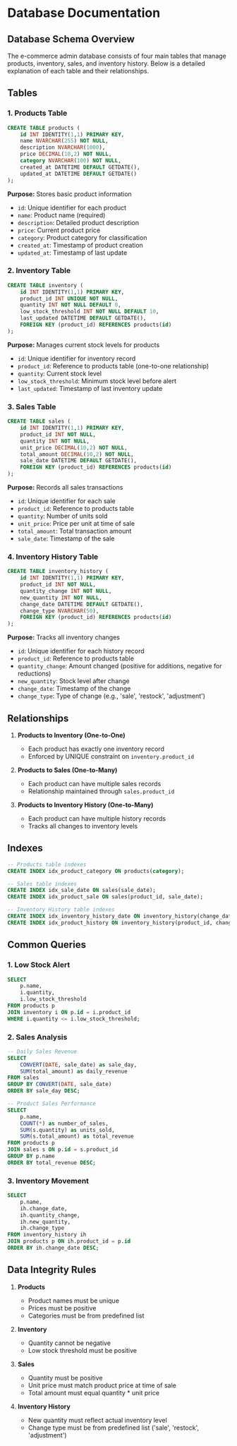 # Database Documentation

## Database Schema Overview

The e-commerce admin database consists of four main tables that manage products, inventory, sales, and inventory history. Below is a detailed explanation of each table and their relationships.

## Tables

### 1. Products Table

```sql
CREATE TABLE products (
    id INT IDENTITY(1,1) PRIMARY KEY,
    name NVARCHAR(255) NOT NULL,
    description NVARCHAR(1000),
    price DECIMAL(10,2) NOT NULL,
    category NVARCHAR(100) NOT NULL,
    created_at DATETIME DEFAULT GETDATE(),
    updated_at DATETIME DEFAULT GETDATE()
);
```

**Purpose:** Stores basic product information

- `id`: Unique identifier for each product
- `name`: Product name (required)
- `description`: Detailed product description
- `price`: Current product price
- `category`: Product category for classification
- `created_at`: Timestamp of product creation
- `updated_at`: Timestamp of last update

### 2. Inventory Table

```sql
CREATE TABLE inventory (
    id INT IDENTITY(1,1) PRIMARY KEY,
    product_id INT UNIQUE NOT NULL,
    quantity INT NOT NULL DEFAULT 0,
    low_stock_threshold INT NOT NULL DEFAULT 10,
    last_updated DATETIME DEFAULT GETDATE(),
    FOREIGN KEY (product_id) REFERENCES products(id)
);
```

**Purpose:** Manages current stock levels for products

- `id`: Unique identifier for inventory record
- `product_id`: Reference to products table (one-to-one relationship)
- `quantity`: Current stock level
- `low_stock_threshold`: Minimum stock level before alert
- `last_updated`: Timestamp of last inventory update

### 3. Sales Table

```sql
CREATE TABLE sales (
    id INT IDENTITY(1,1) PRIMARY KEY,
    product_id INT NOT NULL,
    quantity INT NOT NULL,
    unit_price DECIMAL(10,2) NOT NULL,
    total_amount DECIMAL(10,2) NOT NULL,
    sale_date DATETIME DEFAULT GETDATE(),
    FOREIGN KEY (product_id) REFERENCES products(id)
);
```

**Purpose:** Records all sales transactions

- `id`: Unique identifier for each sale
- `product_id`: Reference to products table
- `quantity`: Number of units sold
- `unit_price`: Price per unit at time of sale
- `total_amount`: Total transaction amount
- `sale_date`: Timestamp of the sale

### 4. Inventory History Table

```sql
CREATE TABLE inventory_history (
    id INT IDENTITY(1,1) PRIMARY KEY,
    product_id INT NOT NULL,
    quantity_change INT NOT NULL,
    new_quantity INT NOT NULL,
    change_date DATETIME DEFAULT GETDATE(),
    change_type NVARCHAR(50),
    FOREIGN KEY (product_id) REFERENCES products(id)
);
```

**Purpose:** Tracks all inventory changes

- `id`: Unique identifier for each history record
- `product_id`: Reference to products table
- `quantity_change`: Amount changed (positive for additions, negative for reductions)
- `new_quantity`: Stock level after change
- `change_date`: Timestamp of the change
- `change_type`: Type of change (e.g., 'sale', 'restock', 'adjustment')

## Relationships

1. **Products to Inventory (One-to-One)**

   - Each product has exactly one inventory record
   - Enforced by UNIQUE constraint on `inventory.product_id`

2. **Products to Sales (One-to-Many)**

   - Each product can have multiple sales records
   - Relationship maintained through `sales.product_id`

3. **Products to Inventory History (One-to-Many)**
   - Each product can have multiple history records
   - Tracks all changes to inventory levels

## Indexes

```sql
-- Products table indexes
CREATE INDEX idx_product_category ON products(category);

-- Sales table indexes
CREATE INDEX idx_sale_date ON sales(sale_date);
CREATE INDEX idx_product_sale ON sales(product_id, sale_date);

-- Inventory History table indexes
CREATE INDEX idx_inventory_history_date ON inventory_history(change_date);
CREATE INDEX idx_product_history ON inventory_history(product_id, change_date);
```

## Common Queries

### 1. Low Stock Alert

```sql
SELECT
    p.name,
    i.quantity,
    i.low_stock_threshold
FROM products p
JOIN inventory i ON p.id = i.product_id
WHERE i.quantity <= i.low_stock_threshold;
```

### 2. Sales Analysis

```sql
-- Daily Sales Revenue
SELECT
    CONVERT(DATE, sale_date) as sale_day,
    SUM(total_amount) as daily_revenue
FROM sales
GROUP BY CONVERT(DATE, sale_date)
ORDER BY sale_day DESC;

-- Product Sales Performance
SELECT
    p.name,
    COUNT(*) as number_of_sales,
    SUM(s.quantity) as units_sold,
    SUM(s.total_amount) as total_revenue
FROM products p
JOIN sales s ON p.id = s.product_id
GROUP BY p.name
ORDER BY total_revenue DESC;
```

### 3. Inventory Movement

```sql
SELECT
    p.name,
    ih.change_date,
    ih.quantity_change,
    ih.new_quantity,
    ih.change_type
FROM inventory_history ih
JOIN products p ON ih.product_id = p.id
ORDER BY ih.change_date DESC;
```

## Data Integrity Rules

1. **Products**

   - Product names must be unique
   - Prices must be positive
   - Categories must be from predefined list

2. **Inventory**

   - Quantity cannot be negative
   - Low stock threshold must be positive

3. **Sales**

   - Quantity must be positive
   - Unit price must match product price at time of sale
   - Total amount must equal quantity \* unit price

4. **Inventory History**
   - New quantity must reflect actual inventory level
   - Change type must be from predefined list ('sale', 'restock', 'adjustment')
